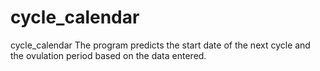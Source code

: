 # cycle_calendar
cycle_calendar
The program predicts the start date of the next cycle and the ovulation period based on the data entered.
